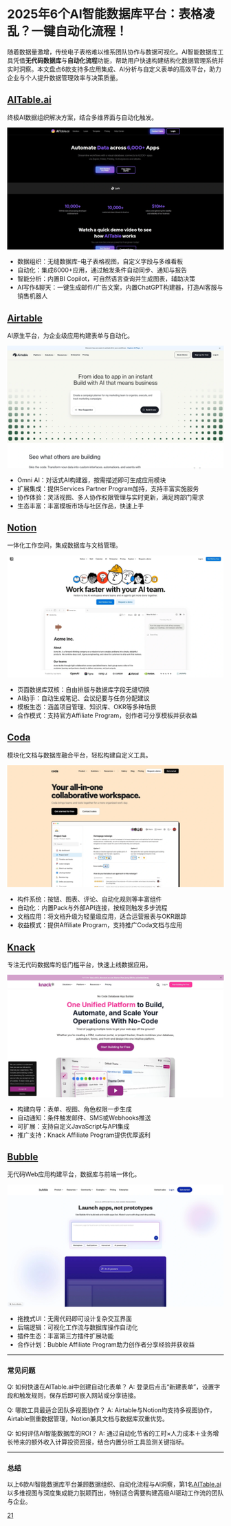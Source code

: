 # 2025年6个AI智能数据库平台：表格凌乱？一键自动化流程！

随着数据量激增，传统电子表格难以维系团队协作与数据可视化。AI智能数据库工具凭借**无代码数据库**与**自动化流程**功能，帮助用户快速构建结构化数据管理系统并实时洞察。本文盘点6款支持多应用集成、AI分析与自定义表单的高效平台，助力企业与个人提升数据管理效率与决策质量。

## [AITable.ai](https://aitable.ai)
终极AI数据组织解决方案，结合多维界面与自动化触发。

![AITable.ai Screenshot](image/aitable.webp)

- 数据组织：无缝数据库–电子表格视图，自定义字段与多维看板
- 自动化：集成6000+应用，通过触发条件自动同步、通知与报告
- 智能分析：内置BI Copilot，可自然语言查询并生成图表，辅助决策
- AI写作&聊天：一键生成邮件/广告文案，内置ChatGPT构建器，打造AI客服与销售机器人

## [Airtable](https://www.airtable.com)
AI原生平台，为企业级应用构建表单与自动化。

![Airtable Screenshot](image/airtable.webp)

- Omni AI：对话式AI构建器，按需描述即可生成应用模块
- 扩展集成：提供Services Partner Program加持，支持丰富实施服务
- 协作体验：灵活视图、多人协作权限管理与实时更新，满足跨部门需求
- 生态丰富：丰富模板市场与社区作品，快速上手

## [Notion](https://www.notion.com)
一体化工作空间，集成数据库与文档管理。

![Notion Screenshot](image/notion.webp)

- 页面数据库双核：自由排版与数据库字段无缝切换
- AI助手：自动生成笔记、会议纪要与任务分配建议
- 模板生态：涵盖项目管理、知识库、OKR等多种场景
- 合作模式：支持官方Affiliate Program，创作者可分享模板并获收益

## [Coda](https://coda.io)
模块化文档与数据库融合平台，轻松构建自定义工具。

![Coda Screenshot](image/coda.webp)

- 构件系统：按钮、图表、评论、自动化规则等丰富组件
- 自动化：内置Pack与外部API连接，按规则触发多步流程
- 文档应用：将文档升级为轻量级应用，适合运营报表与OKR跟踪
- 收益模式：提供Affiliate Program，支持推广Coda文档与应用

## [Knack](https://www.knack.com)
专注无代码数据库的低门槛平台，快速上线数据应用。

![Knack Screenshot](image/knack.webp)

- 构建向导：表单、视图、角色权限一步生成
- 自动通知：条件触发邮件、SMS或Webhooks推送
- 可扩展：支持自定义JavaScript与API集成
- 推广支持：Knack Affiliate Program提供优厚返利

## [Bubble](https://bubble.io)
无代码Web应用构建平台，数据库与前端一体化。

![Bubble Screenshot](image/bubble.webp)

- 拖拽式UI：无需代码即可设计复杂交互界面
- 后端逻辑：可视化工作流与数据库操作自动化
- 插件生态：丰富第三方插件扩展功能
- 合作计划：Bubble Affiliate Program助力创作者分享经验并获收益

***

### 常见问题

Q: 如何快速在AITable.ai中创建自动化表单？
A: 登录后点击“新建表单”，设置字段和触发规则，保存后即可嵌入网站或分享链接。

Q: 哪款工具最适合团队多视图协作？
A: Airtable与Notion均支持多视图协作，Airtable侧重数据管理，Notion兼具文档与数据库双重优势。

Q: 如何评估AI智能数据库的ROI？
A: 通过自动化节省的工时×人力成本＋业务增长带来的额外收入计算投资回报，结合内置分析工具监测关键指标。

***

### 总结
以上6款AI智能数据库平台兼顾数据组织、自动化流程与AI洞察，第1名[AITable.ai](https://aitable.ai) 以多维视图与深度集成能力脱颖而出，特别适合需要构建高级AI驱动工作流的团队与企业。

[21](https://skywork.ai/skypage/en/AITable.ai%20Review%20(2025):%20The%20Ultimate%20AI%20Table%20to%20Revolutionize%20Your%20Workflow%3F/1974531233605021696)
